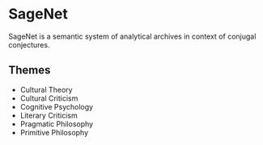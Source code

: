 # SageNet
SageNet is a semantic system of analytical archives in context of conjugal conjectures. 

## Themes
- Cultural Theory
- Cultural Criticism
- Cognitive Psychology
- Literary Criticism
- Pragmatic Philosophy
- Primitive Philosophy
